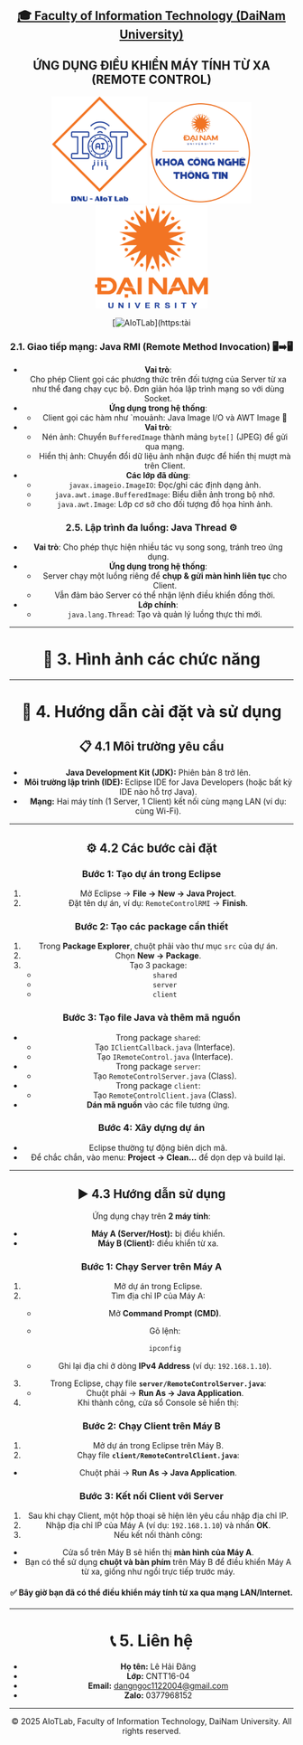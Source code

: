 <h2 align="center">
    <a href="https://dainam.edu.vn/vi/khoa-cong-nghe-thong-tin">
    🎓 Faculty of Information Technology (DaiNam University)
    </a>
</h2>
<h2 align="center">
    ỨNG DỤNG ĐIỀU KHIỂN MÁY TÍNH TỪ XA (REMOTE CONTROL) 
</h2>
<div align="center">
    <p align="center">
        <img src="docs/aiotlab_logo.png" alt="AIoTLab Logo" width="170"/>
        <img src="docs/fitdnu_logo.png" alt="AIoTLab Logo" width="180"/>
        <img src="docs/dnu_logo.png" alt="DaiNam University Logo" width="200"/>
    </p>

[![AIoTLab](https://img.shields.io/badge/AIoTLab-green?style=for-the-badge)](https:tài

### 2.1. Giao tiếp mạng: Java RMI (Remote Method Invocation) 🖥️➡️🖥️
- **Vai trò**:  
  Cho phép Client gọi các phương thức trên đối tượng của Server từ xa như thể đang chạy cục bộ. Đơn giản hóa lập trình mạng so với dùng Socket.  
- **Ứng dụng trong hệ thống**:  
  - Client gọi các hàm như `mouảnh: Java Image I/O và AWT Image 🎨
- **Vai trò**:  
  - Nén ảnh: Chuyển `BufferedImage` thành mảng `byte[]` (JPEG) để gửi qua mạng.  
  - Hiển thị ảnh: Chuyển đổi dữ liệu ảnh nhận được để hiển thị mượt mà trên Client.  
- **Các lớp đã dùng**:  
  - `javax.imageio.ImageIO`: Đọc/ghi các định dạng ảnh.  
  - `java.awt.image.BufferedImage`: Biểu diễn ảnh trong bộ nhớ.  
  - `java.awt.Image`: Lớp cơ sở cho đối tượng đồ họa hình ảnh.  

### 2.5. Lập trình đa luồng: Java Thread ⚙️
- **Vai trò**: Cho phép thực hiện nhiều tác vụ song song, tránh treo ứng dụng.  
- **Ứng dụng trong hệ thống**:  
  - Server chạy một luồng riêng để **chụp & gửi màn hình liên tục** cho Client.  
  - Vẫn đảm bảo Server có thể nhận lệnh điều khiển đồng thời.  
- **Lớp chính**:  
  - `java.lang.Thread`: Tạo và quản lý luồng thực thi mới.  

---

# 🚀 3. Hình ảnh các chức năng

---
# 📝 4. Hướng dẫn cài đặt và sử dụng
## 📋 4.1 Môi trường yêu cầu

- **Java Development Kit (JDK):** Phiên bản 8 trở lên.  
- **Môi trường lập trình (IDE):** Eclipse IDE for Java Developers (hoặc bất kỳ IDE nào hỗ trợ Java).  
- **Mạng:** Hai máy tính (1 Server, 1 Client) kết nối cùng mạng LAN (ví dụ: cùng Wi-Fi).  

---

## ⚙️ 4.2 Các bước cài đặt

### Bước 1: Tạo dự án trong Eclipse
1. Mở Eclipse → **File → New → Java Project**.  
2. Đặt tên dự án, ví dụ: `RemoteControlRMI` → **Finish**.  

### Bước 2: Tạo các package cần thiết
1. Trong **Package Explorer**, chuột phải vào thư mục `src` của dự án.  
2. Chọn **New → Package**.  
3. Tạo 3 package:  
   - `shared`  
   - `server`  
   - `client`  

### Bước 3: Tạo file Java và thêm mã nguồn
- Trong package `shared`:  
  - Tạo `IClientCallback.java` (Interface).  
  - Tạo `IRemoteControl.java` (Interface).  
- Trong package `server`:  
  - Tạo `RemoteControlServer.java` (Class).  
- Trong package `client`:  
  - Tạo `RemoteControlClient.java` (Class).  
- **Dán mã nguồn** vào các file tương ứng.  

### Bước 4: Xây dựng dự án
- Eclipse thường tự động biên dịch mã.  
- Để chắc chắn, vào menu: **Project → Clean...** để dọn dẹp và build lại.  

---

## ▶️ 4.3 Hướng dẫn sử dụng

Ứng dụng chạy trên **2 máy tính**:  
- **Máy A (Server/Host):** bị điều khiển.  
- **Máy B (Client):** điều khiển từ xa.  

### Bước 1: Chạy Server trên Máy A

1. Mở dự án trong Eclipse.  
2. Tìm địa chỉ IP của Máy A:  
   - Mở **Command Prompt (CMD)**.  
   - Gõ lệnh:  

     ```bash
     ipconfig
     ```  
   - Ghi lại địa chỉ ở dòng **IPv4 Address** (ví dụ: `192.168.1.10`).  
3. Trong Eclipse, chạy file **`server/RemoteControlServer.java`**:  
   - Chuột phải → **Run As → Java Application**.  
4. Khi thành công, cửa sổ Console sẽ hiển thị:

### Bước 2: Chạy Client trên Máy B

1. Mở dự án trong Eclipse trên Máy B.  
2. Chạy file **`client/RemoteControlClient.java`**:  
- Chuột phải → **Run As → Java Application**.  

### Bước 3: Kết nối Client với Server

1. Sau khi chạy Client, một hộp thoại sẽ hiện lên yêu cầu nhập địa chỉ IP.  
2. Nhập địa chỉ IP của Máy A (ví dụ: `192.168.1.10`) và nhấn **OK**.  
3. Nếu kết nối thành công:  
- Cửa sổ trên Máy B sẽ hiển thị **màn hình của Máy A**.  
- Bạn có thể sử dụng **chuột và bàn phím** trên Máy B để điều khiển Máy A từ xa, giống như ngồi trực tiếp trước máy.  

#### ✅ Bây giờ bạn đã có thể **điều khiển máy tính từ xa** qua mạng LAN/Internet.
---

# 📞 5. Liên hệ
- **Họ tên:** Lê Hải Đăng  
- **Lớp:** CNTT16-04  
- **Email:** dangngoc1122004@gmail.com  
- **Zalo:** 0377968152  
---


© 2025 AIoTLab, Faculty of Information Technology, DaiNam University. All rights reserved.
